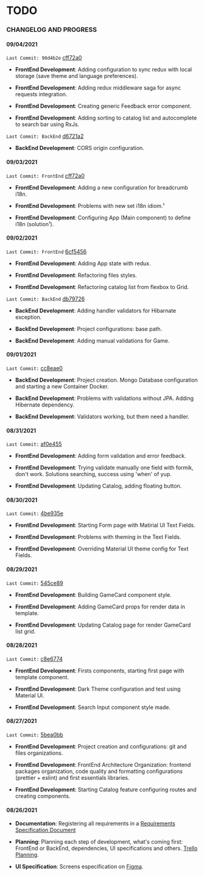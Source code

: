 # TODO

### CHANGELOG AND PROGRESS

#### 09/04/2021

`Last Commit: 90d4b2e` [cff72a0](https://github.com/Leanderson-Coelho/translucent-2021/tree/90d4b2ea0e40e00ca5bddc4a3d534b73fd2faad5)

- **FrontEnd Development**: Adding configuration to sync redux with local storage (save theme and language preferences).

- **FrontEnd Development**: Adding redux middleware saga for async requests integration.

- **FrontEnd Development**: Creating generic Feedback error component.

- **FrontEnd Development**: Adding sorting to catalog list and autocomplete to search bar using RxJs.

`Last Commit: BackEnd` [d6721a2](https://github.com/Leanderson-Coelho/translucent-2021/tree/d6721a21dff0b5de06389e42a9f2051249f4322b)

- **BackEnd Development**: CORS origin configuration.

#### 09/03/2021

`Last Commit: FrontEnd` [cff72a0](https://github.com/Leanderson-Coelho/translucent-2021/tree/cff72a0f413464f7fd6c001a59bc4666be5c2cfa)

- **FrontEnd Development**: Adding a new configuration for breadcrumb i18n.

- **FrontEnd Development**: Problems with new set i18n idiom.¹

- **FrontEnd Development**: Configuring App (Main component) to define i18n (solution¹).

#### 09/02/2021

`Last Commit: FrontEnd` [6cf5456](https://github.com/Leanderson-Coelho/translucent-2021/tree/6cf5456d7ce632656b2b091a3c7df5f662fdc500)

- **FrontEnd Development**: Adding App state with redux.

- **FrontEnd Development**: Refactoring files styles.

- **FrontEnd Development**: Refactoring catalog list from flexbox to Grid.

`Last Commit: BackEnd` [db79726](https://github.com/Leanderson-Coelho/translucent-2021/tree/db79726269225e103ac46f3e6db6140599fa58dd)

- **BackEnd Development**: Adding handler validators for Hibarnate exception.

- **BackEnd Development**: Project configurations: base path.

- **BackEnd Development**: Adding manual validations for Game.

#### 09/01/2021

`Last Commit:` [cc8eae0](https://github.com/Leanderson-Coelho/translucent-2021/tree/cc8eae0c6f9953d51ae89c3a811af4de8f94f7d3)

- **BackEnd Development**: Project creation. Mongo Database configuration and starting a new Container Docker.

- **BackEnd Development**: Problems with validations without JPA. Adding Hibernate dependency.

- **BackEnd Development**: Validators working, but them need a handler.

#### 08/31/2021

`Last Commit:` [af0e455](https://github.com/Leanderson-Coelho/translucent-2021/tree/af0e45594b871a559d1bc3cadd93859e9875edab)

- **FrontEnd Development**: Adding form validation and error feedback.

- **FrontEnd Development**: Trying validate manually one field with formik, don't work. Solutions searching, success using 'when' of yup.

- **FrontEnd Development**: Updating Catalog, adding floating button.

#### 08/30/2021

`Last Commit:` [4be935e](https://github.com/Leanderson-Coelho/translucent-2021/tree/4be935edf136a228a8870f233e17effe8ba6d526)

- **FrontEnd Development**: Starting Form page with Matirial UI Text Fields.

- **FrontEnd Development**: Problems with theming in the Text Fields.

- **FrontEnd Development**: Overriding Material UI theme config for Text Fields.

#### 08/29/2021

`Last Commit:` [545ce89](https://github.com/Leanderson-Coelho/translucent-2021/tree/545ce8961da5b27275ab9387584bc2dc31d3fe2f)

- **FrontEnd Development**: Building GameCard component style.

- **FrontEnd Development**: Adding GameCard props for render data in template.

- **FrontEnd Development**: Updating Catalog page for render GameCard list grid.

#### 08/28/2021

`Last Commit:` [c8e6774](https://github.com/Leanderson-Coelho/translucent-2021/tree/c8e67742cc4a96b35b8c7be565518e90aa1572e1)

- **FrontEnd Development**: Firsts components, starting first page with template component.

- **FrontEnd Development**: Dark Theme configuration and test using Material UI.

- **FrontEnd Development**: Search Input component style made.

#### 08/27/2021

`Last Commit:` [5bea0bb](https://github.com/Leanderson-Coelho/translucent-2021/tree/5bea0bb417d018e7ae09268a83e6856cc7b567de)

- **FrontEnd Development**: Project creation and configurations: git and files organizations.

- **FrontEnd Development**: FrontEnd Architecture Organization: frontend packages organization, code quality and formatting configurations (prettier + eslint) and first essentials libraries.

- **FrontEnd Development**: Starting Catalog feature configuring routes and creating components.

#### 08/26/2021

- **Documentation**: Registering all requirements in a [Requirements Specification Document](https://docs.google.com/document/d/1TRdA4pVpm0aHK1ijPvaXK--YxASX1PJ1Eu3JnZIyg9w/edit?usp=sharing)

- **Planning**: Planning each step of development, what's coming first: FrontEnd or BackEnd, dependencies, UI specifications and others. [Trello Planning](https://trello.com/b/vQCrBBFg/tcinc-frontend-backend-assignment).

- **UI Specification**: Screens especification on [Figma](https://www.figma.com/file/X1gmSa5GvmArgXExC3kJ7t/Requirements-Specification-Document?node-id=0%3A1).
